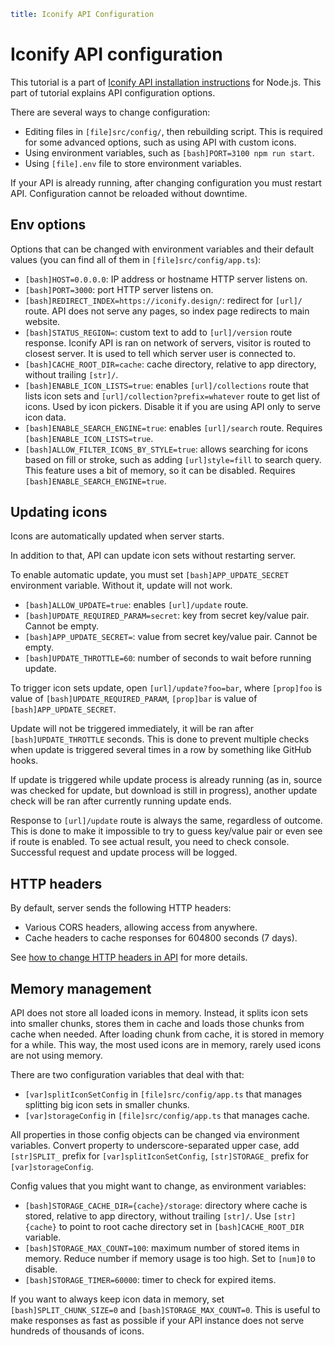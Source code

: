 ```yaml
title: Iconify API Configuration
```

# Iconify API configuration

This tutorial is a part of [Iconify API installation instructions](./index.md) for Node.js. This part of tutorial explains API configuration options.

There are several ways to change configuration:

- Editing files in `[file]src/config/`, then rebuilding script. This is required for some advanced options, such as using API with custom icons.
- Using environment variables, such as `[bash]PORT=3100 npm run start`.
- Using `[file].env` file to store environment variables.

If your API is already running, after changing configuration you must restart API. Configuration cannot be reloaded without downtime.

## Env options

Options that can be changed with environment variables and their default values (you can find all of them in `[file]src/config/app.ts`):

- `[bash]HOST=0.0.0.0`: IP address or hostname HTTP server listens on.
- `[bash]PORT=3000`: port HTTP server listens on.
- `[bash]REDIRECT_INDEX=https://iconify.design/`: redirect for `[url]/` route. API does not serve any pages, so index page redirects to main website.
- `[bash]STATUS_REGION=`: custom text to add to `[url]/version` route response. Iconify API is ran on network of servers, visitor is routed to closest server. It is used to tell which server user is connected to.
- `[bash]CACHE_ROOT_DIR=cache`: cache directory, relative to app directory, without trailing `[str]/`.
- `[bash]ENABLE_ICON_LISTS=true`: enables `[url]/collections` route that lists icon sets and `[url]/collection?prefix=whatever` route to get list of icons. Used by icon pickers. Disable it if you are using API only to serve icon data.
- `[bash]ENABLE_SEARCH_ENGINE=true`: enables `[url]/search` route. Requires `[bash]ENABLE_ICON_LISTS=true`.
- `[bash]ALLOW_FILTER_ICONS_BY_STYLE=true`: allows searching for icons based on fill or stroke, such as adding `[url]style=fill` to search query. This feature uses a bit of memory, so it can be disabled. Requires `[bash]ENABLE_SEARCH_ENGINE=true`.

## Updating icons

Icons are automatically updated when server starts.

In addition to that, API can update icon sets without restarting server.

To enable automatic update, you must set `[bash]APP_UPDATE_SECRET` environment variable. Without it, update will not work.

- `[bash]ALLOW_UPDATE=true`: enables `[url]/update` route.
- `[bash]UPDATE_REQUIRED_PARAM=secret`: key from secret key/value pair. Cannot be empty.
- `[bash]APP_UPDATE_SECRET=`: value from secret key/value pair. Cannot be empty.
- `[bash]UPDATE_THROTTLE=60`: number of seconds to wait before running update.

To trigger icon sets update, open `[url]/update?foo=bar`, where `[prop]foo` is value of `[bash]UPDATE_REQUIRED_PARAM`, `[prop]bar` is value of `[bash]APP_UPDATE_SECRET`.

Update will not be triggered immediately, it will be ran after `[bash]UPDATE_THROTTLE` seconds. This is done to prevent multiple checks when update is triggered several times in a row by something like GitHub hooks.

If update is triggered while update process is already running (as in, source was checked for update, but download is still in progress), another update check will be ran after currently running update ends.

Response to `[url]/update` route is always the same, regardless of outcome. This is done to make it impossible to try to guess key/value pair or even see if route is enabled. To see actual result, you need to check console. Successful request and update process will be logged.

## HTTP headers

By default, server sends the following HTTP headers:

- Various CORS headers, allowing access from anywhere.
- Cache headers to cache responses for 604800 seconds (7 days).

See [how to change HTTP headers in API](./headers.md) for more details.

## Memory management

API does not store all loaded icons in memory. Instead, it splits icon sets into smaller chunks, stores them in cache and loads those chunks from cache when needed. After loading chunk from cache, it is stored in memory for a while. This way, the most used icons are in memory, rarely used icons are not using memory.

There are two configuration variables that deal with that:

- `[var]splitIconSetConfig` in `[file]src/config/app.ts` that manages splitting big icon sets in smaller chunks.
- `[var]storageConfig` in `[file]src/config/app.ts` that manages cache.

All properties in those config objects can be changed via environment variables. Convert property to underscore-separated upper case, add `[str]SPLIT_` prefix for `[var]splitIconSetConfig`, `[str]STORAGE_` prefix for `[var]storageConfig`.

Config values that you might want to change, as environment variables:

- `[bash]STORAGE_CACHE_DIR={cache}/storage`: directory where cache is stored, relative to app directory, without trailing `[str]/`. Use `[str]{cache}` to point to root cache directory set in `[bash]CACHE_ROOT_DIR` variable.
- `[bash]STORAGE_MAX_COUNT=100`: maximum number of stored items in memory. Reduce number if memory usage is too high. Set to `[num]0` to disable.
- `[bash]STORAGE_TIMER=60000`: timer to check for expired items.

If you want to always keep icon data in memory, set `[bash]SPLIT_CHUNK_SIZE=0` and `[bash]STORAGE_MAX_COUNT=0`. This is useful to make responses as fast as possible if your API instance does not serve hundreds of thousands of icons.
